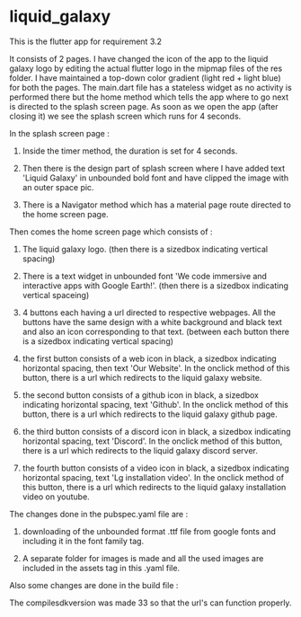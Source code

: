 # liquid_galaxy
This is the flutter app for requirement 3.2

It consists of 2 pages. I have changed the icon of the app to the liquid galaxy logo by editing the actual flutter logo in the mipmap files of the res folder. I have maintained a top-down color gradient (light red + light blue) for both the pages. The main.dart file has a stateless widget as no activity is performed there but the home method which tells the app where to go next is directed to the splash screen page. As soon as we open the app (after closing it) we see the splash screen which runs for 4 seconds.

In the splash screen page : 

1) Inside the timer method, the duration is set for 4 seconds.

2) Then there is the design part of splash screen where I have added text 'Liquid Galaxy' in unbounded bold font and have clipped the image with an outer space pic.

3) There is a Navigator method which has a material page route directed to the home screen page.

Then comes the home screen page which consists of :
1) The liquid galaxy logo. (then there is a sizedbox indicating vertical spacing)

2) There is a text widget in unbounded font 'We code immersive and interactive apps with Google Earth!'. (then there is a sizedbox indicating vertical spaceing)

3) 4 buttons each having a url directed to respective webpages. All the buttons have the same design with a white background and black text and also an icon corresponding to that text. (between each button there is a sizedbox indicating vertical spacing)

4) the first button consists of a web icon in black, a sizedbox indicating horizontal spacing, then text 'Our Website'. In the onclick method of this button, there is a url which redirects to the liquid galaxy website.

5) the second button consists of a github icon in black, a sizedbox indicating horizontal spacing, text 'Github'. In the onclick method of this button, there is a url which redirects to the liquid galaxy github page.
 
6) the third button consists of a discord icon in black, a sizedbox indicating horizontal spacing, text 'Discord'. In the onclick method of this button, there is a url which redirects to the liquid galaxy discord server.

7) the fourth button consists of a video icon in black, a sizedbox indicating horizontal spacing, text 'Lg installation video'. In the onclick method of this button, there is a url which redirects to the liquid galaxy installation video on youtube.


The changes done in the pubspec.yaml file are :

1) downloading of the unbounded format .ttf file from google fonts and including it in the font family tag.

2) A separate folder for images is made and all the used images are included in the assets tag in this .yaml file.

Also some changes are done in the build file :

The compilesdkversion was made 33 so that the url's can function properly.



